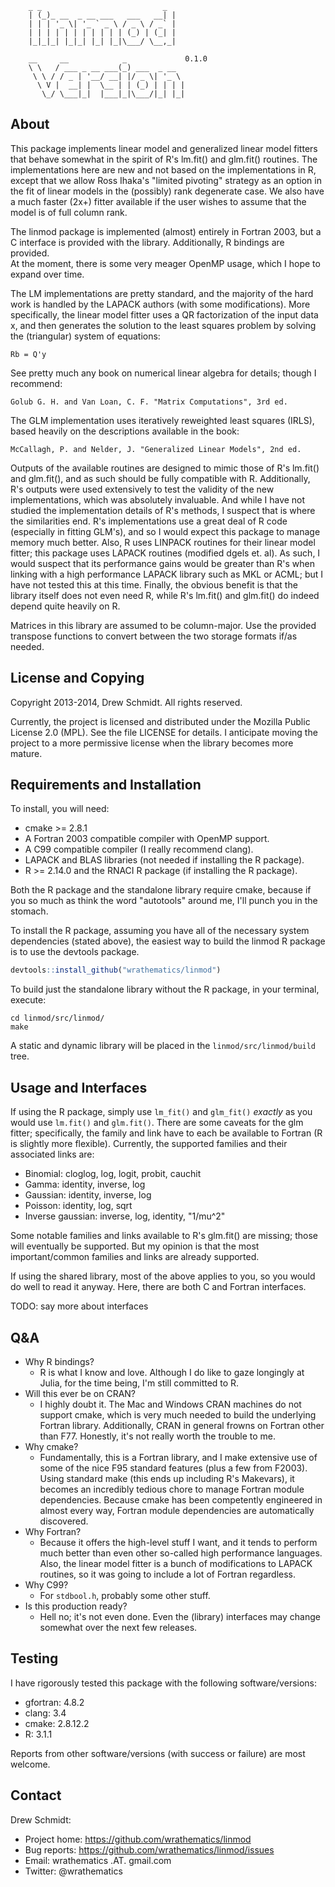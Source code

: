```
    _ _                           _ 
    | (_)_ __  _ __ ___   ___   __| |
    | | | '_ \| '_ ` _ \ / _ \ / _` |
    | | | | | | | | | | | (_) | (_| |
    |_|_|_| |_|_| |_| |_|\___/ \__,_|

    __     __            _             0.1.0
    \ \   / ___ _ __ ___(_) ___  _ __  
     \ \ / / _ | '__/ __| |/ _ \| '_ \ 
      \ V |  __| |  \__ | | (_) | | | |
       \_/ \___|_|  |___|_|\___/|_| |_|
```


## About 

This package implements linear model and generalized linear model fitters
that behave somewhat in the spirit of R's lm.fit() and glm.fit() routines.
The implementations here are new and not based on the implementations in R,
except that we allow Ross Ihaka's "limited pivoting" strategy as an option
in the fit of linear models in the (possibly) rank degenerate case.  We
also have a much faster (2x+) fitter available if the user wishes to 
assume that the model is of full column rank.


The linmod package is implemented (almost) entirely in Fortran 2003, but a C 
interface is provided with the library.  Additionally, R bindings are provided.  
At the moment, there is some very meager OpenMP usage, which I hope to expand 
over time.


The LM implementations are pretty standard, and the majority of the hard work
is handled by the LAPACK authors (with some modifications).  More specifically, 
the linear model fitter uses a QR factorization of the input data x, and then
generates the solution to the least squares problem by solving the (triangular) 
system of equations:

```
Rb = Q'y
```

See pretty much any book on numerical linear algebra for details; though
I recommend:

    Golub G. H. and Van Loan, C. F. "Matrix Computations", 3rd ed.

The GLM implementation uses iteratively reweighted least squares (IRLS), 
based heavily on the descriptions available in the book: 

    McCallagh, P. and Nelder, J. "Generalized Linear Models", 2nd ed.


Outputs of the available routines are designed to mimic those of R's 
lm.fit() and glm.fit(), and as such should be fully compatible with R.
Additionally, R's outputs were used extensively to test the validity of
the new implementations, which was absolutely invaluable.  And while I
have not studied the implementation details of R's methods, I suspect
that is where the similarities end.  R's implementations use a great deal 
of R code (especially in fitting GLM's), and so I would expect this 
package to manage memory much better.  Also, R uses LINPACK routines for
their linear model fitter; this package uses LAPACK routines (modified
dgels et. al).  As such, I would suspect that its performance gains would
be greater than R's when linking with a high performance LAPACK library 
such as MKL or ACML; but I have not tested this at this time.  Finally, the 
obvious benefit is that the library itself does not even need R, while R's
lm.fit() and glm.fit() do indeed depend quite heavily on R.


Matrices in this library are assumed to be column-major. Use the provided 
transpose functions to convert between the two storage formats if/as needed.



## License and Copying

Copyright 2013-2014, Drew Schmidt.  All rights reserved.

Currently, the project is licensed and distributed under the Mozilla Public
License 2.0 (MPL).  See the file LICENSE for details.  I anticipate moving
the project to a more permissive license when the library becomes more mature.



## Requirements and Installation

To install, you will need: 

* cmake >= 2.8.1
* A Fortran 2003 compatible compiler with OpenMP support.
* A C99 compatible compiler (I really recommend clang).
* LAPACK and BLAS libraries (not needed if installing the R package).
* R >= 2.14.0 and the RNACI R package (if installing the R package).

Both the R package and the standalone library require cmake, because if you
so much as think the word "autotools" around me, I'll punch you in the 
stomach.

To install the R package, assuming you have all of the necessary
system dependencies (stated above), the easiest way to build the
linmod R package is to use the devtools package.

```r
devtools::install_github("wrathematics/linmod")
```

To build just the standalone library without the R package, in your
terminal, execute:

```
cd linmod/src/linmod/ 
make
```

A static and dynamic library will be placed in the 
`linmod/src/linmod/build` tree.



## Usage and Interfaces

If using the R package, simply use `lm_fit()` and `glm_fit()` *exactly* as you
would use `lm.fit()` and `glm.fit()`.  There are some caveats for the glm
fitter; specifically, the family and link have to each be available to Fortran
(R is slightly more flexible).  Currently, the supported families and 
their associated links are:

* Binomial: cloglog, log, logit, probit, cauchit
* Gamma: identity, inverse, log
* Gaussian: identity, inverse, log
* Poisson: identity, log, sqrt
* Inverse gaussian: inverse, log, identity, "1/mu^2"

Some notable families and links available to R's glm.fit() are missing; those 
will eventually be supported.  But my opinion is that the most important/common
families and links are already supported.

If using the shared library, most of the above applies to you, so you would
do well to read it anyway.  Here, there are both C and Fortran interfaces.

TODO: say more about interfaces



## Q&A

* Why R bindings?
  - R is what I know and love.  Although I do like to gaze longingly
    at Julia, for the time being, I'm still committed to R.
* Will this ever be on CRAN?
  - I highly doubt it.  The Mac and Windows CRAN machines do
    not support cmake, which is very much needed to build the
    underlying Fortran library.  Additionally, CRAN in general
    frowns on Fortran other than F77.  Honestly, it's not really
    worth the trouble to me.
* Why cmake?
  - Fundamentally, this is a Fortran library, and I make extensive
    use of some of the nice F95 standard features (plus a few from
    F2003).  Using standard make (this ends up including R's 
    Makevars), it becomes an incredibly tedious chore to manage
    Fortran module dependencies.  Because cmake has been
    competently engineered in almost every way, Fortran module
    dependencies are automatically discovered.
* Why Fortran?
  - Because it offers the high-level stuff I want, and it tends to
    perform much better than even other so-called high performance
    languages.  Also, the linear model fitter is a bunch of modifications
    to LAPACK routines, so it was going to include a lot of Fortran
    regardless.
* Why C99?
  - For `stdbool.h`, probably some other stuff.
* Is this production ready?
  - Hell no; it's not even done.  Even the (library) interfaces may change
    somewhat over the next few releases.



## Testing

I have rigorously tested this package with the following software/versions:

* gfortran: 4.8.2
* clang: 3.4
* cmake: 2.8.12.2
* R: 3.1.1

Reports from other software/versions (with success or failure) are most welcome.



## Contact

Drew Schmidt:

* Project home: https://github.com/wrathematics/linmod
* Bug reports: https://github.com/wrathematics/linmod/issues
* Email: wrathematics .AT. gmail.com
* Twitter: @wrathematics

